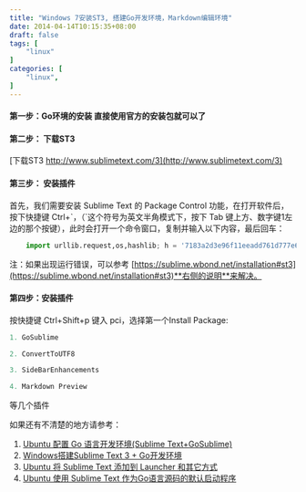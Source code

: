 ```yaml
---
title: "Windows 7安装ST3, 搭建Go开发环境，Markdown编辑环境"
date: 2014-04-14T10:15:35+08:00
draft: false
tags: [
    "linux"
]
categories: [
    "linux",
]
---
```


#### 第一步：Go环境的安装 直接使用官方的安装包就可以了  

#### 第二步： 下载ST3
[下载ST3 http://www.sublimetext.com/3](http://www.sublimetext.com/3)  

#### 第三步： 安装插件  

首先，我们需要安装 Sublime Text 的 Package Control 功能，在打开软件后，按下快捷键 Ctrl+\`，（\`这个符号为英文半角模式下，按下 Tab 键上方、数字键1左边的那个按键），此时会打开一个命令窗口，复制并输入以下内容，最后回车：  

```python
	import urllib.request,os,hashlib; h = '7183a2d3e96f11eeadd761d777e62404' + 'e330c659d4bb41d3bdf022e94cab3cd0'; pf = 'Package Control.sublime-package'; ipp = sublime.installed_packages_path(); urllib.request.install_opener( urllib.request.build_opener( urllib.request.ProxyHandler()) ); by = urllib.request.urlopen( 'http://sublime.wbond.net/' + pf.replace(' ', '%20')).read(); dh = hashlib.sha256(by).hexdigest(); print('Error validating download (got %s instead of %s), please try manual install' % (dh, h)) if dh != h else open(os.path.join( ipp, pf), 'wb' ).write(by)
```

注：如果出现运行错误，可以参考 [https://sublime.wbond.net/installation#st3](https://sublime.wbond.net/installation#st3)**右侧的说明**来解决。

#### 第四步：安装插件

按快捷键 Ctrl+Shift+p 键入 pci，选择第一个Install Package:

```python
1. GoSublime  

2. ConvertToUTF8  

3. SideBarEnhancements  

4. Markdown Preview  
```
等几个插件

如果还有不清楚的地方请参考：  

1. [Ubuntu 配置 Go 语言开发环境(Sublime Text+GoSublime)](http://my.oschina.net/Obahua/blog/110767)
2. [Windows搭建Sublime Text 3 + Go开发环境](http://blog.csdn.net/cyxcw1/article/details/10329481)
3. [Ubuntu 将 Sublime Text 添加到 Launcher 和其它方式](http://my.oschina.net/Obahua/blog/110612)
4. [Ubuntu 使用 Sublime Text 作为Go语言源码的默认启动程序](http://my.oschina.net/Obahua/blog/111079)

